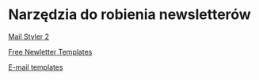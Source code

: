 # Narzędzia do robienia newsletterów


[Mail Styler 2](https://www.newslettercreator.com/)

[Free Newletter Templates](https://beefree.io/templates/free/)

[E-mail templates](https://colorlib.com/wp/responsive-html-email-templates/)
